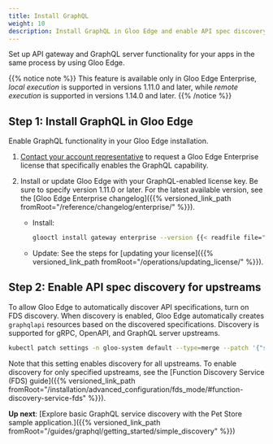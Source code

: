 ```yaml
---
title: Install GraphQL
weight: 10
description: Install GraphQL in Gloo Edge and enable API spec discovery for upstreams.
---
```


Set up API gateway and GraphQL server functionality for your apps in the same process by using Gloo Edge.

{{% notice note %}}
This feature is available only in Gloo Edge Enterprise, _local execution_ is supported in versions 1.11.0 and later, while _remote execution_ is supported in versions 1.14.0 and later.
{{% /notice %}}

## Step 1: Install GraphQL in Gloo Edge

Enable GraphQL functionality in your Gloo Edge installation.

1. [Contact your account representative](https://www.solo.io/company/talk-to-an-expert/) to request a Gloo Edge Enterprise license that specifically enables the GraphQL capability.

2. Install or update Gloo Edge with your GraphQL-enabled license key. Be sure to specify version 1.11.0 or later. For the latest available version, see the [Gloo Edge Enterprise changelog]({{% versioned_link_path fromRoot="/reference/changelog/enterprise/" %}}).
   * Install:
     ```sh
     glooctl install gateway enterprise --version {{< readfile file="static/content/version_gee_latest.md" markdown="true">}} --license-key=<GRAPHQL_ENABLED_LICENSE_KEY>
     ```
   * Update: See the steps for [updating your license]({{% versioned_link_path fromRoot="/operations/updating_license/" %}}).

## Step 2: Enable API spec discovery for upstreams

To allow Gloo Edge to automatically discover API specifications, turn on FDS discovery. When discovery is enabled, Gloo Edge automatically creates `graphqlapi` resources based on the discovered specifications. Discovery is supported for gRPC, OpenAPI, and GraphQL server upstreams.

```sh
kubectl patch settings -n gloo-system default --type=merge --patch '{"spec":{"discovery":{"fdsMode":"BLACKLIST"}}}'
```

Note that this setting enables discovery for all upstreams. To enable discovery for only specified upstreams, see the [Function Discovery Service (FDS) guide]({{% versioned_link_path fromRoot="/installation/advanced_configuration/fds_mode/#function-discovery-service-fds" %}}).

**Up next**: [Explore basic GraphQL service discovery with the Pet Store sample application.]({{% versioned_link_path fromRoot="/guides/graphql/getting_started/simple_discovery" %}})